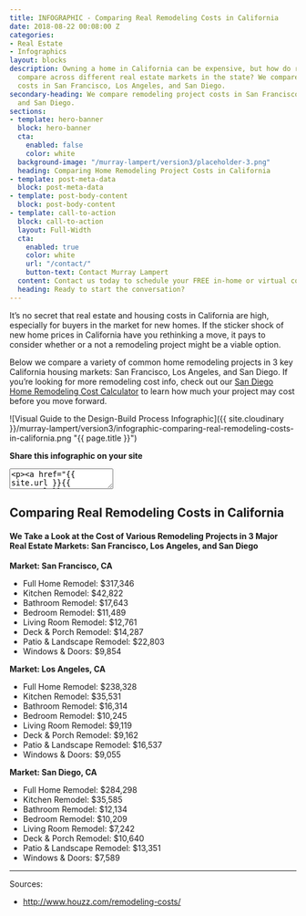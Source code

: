 ```yaml
---
title: INFOGRAPHIC - Comparing Real Remodeling Costs in California
date: 2018-08-22 00:08:00 Z
categories:
- Real Estate
- Infographics
layout: blocks
description: Owning a home in California can be expensive, but how do remodeling costs
  compare across different real estate markets in the state? We compare remodeling
  costs in San Francisco, Los Angeles, and San Diego.
secondary-heading: We compare remodeling project costs in San Francisco, Los Angeles,
  and San Diego.
sections:
- template: hero-banner
  block: hero-banner
  cta:
    enabled: false
    color: white
  background-image: "/murray-lampert/version3/placeholder-3.png"
  heading: Comparing Home Remodeling Project Costs in California
- template: post-meta-data
  block: post-meta-data
- template: post-body-content
  block: post-body-content
- template: call-to-action
  block: call-to-action
  layout: Full-Width
  cta:
    enabled: true
    color: white
    url: "/contact/"
    button-text: Contact Murray Lampert
  content: Contact us today to schedule your FREE in-home or virtual consultation.
  heading: Ready to start the conversation?
---
```


It’s no secret that real estate and housing costs in California are high, especially for buyers in the market for new homes. If the sticker shock of new home prices in California have you rethinking a move, it pays to consider whether or a not a remodeling project might be a viable option.

Below we compare a variety of common home remodeling projects in 3 key California housing markets: San Francisco, Los Angeles, and San Diego. If you’re looking for more remodeling cost info, check out our [San Diego Home Remodeling Cost Calculator](/san-diego-home-remodeling-cost-calculator/) to learn how much your project may cost before you move forward.

![Visual Guide to the Design-Build Process Infographic]({{ site.cloudinary }}/murray-lampert/version3/infographic-comparing-real-remodeling-costs-in-california.png "{{ page.title }}")

**Share this infographic on your site**
<textarea>
<p><a href="{{ site.url }}{{ page.url }}" target="_blank"><img src="{{ site.cloudinary }}/murray-lampert/version3/infographic-comparing-real-remodeling-costs-in-california.png" alt="{{ page.title }} infographic" title="{{ page.title }}" style="width: 100%; max-width: 800px; height: auto; border: 0;" /></a></p><p>Source: <a href="http://www.murraylampert.com/" target="_blank">Murray Lampert Design, Build, Remodel</a></p>
</textarea>

## Comparing Real Remodeling Costs in California

#### We Take a Look at the Cost of Various Remodeling Projects in 3 Major Real Estate Markets: San Francisco, Los Angeles, and San Diego

**Market: San Francisco, CA**
- Full Home Remodel: $317,346
- Kitchen Remodel: $42,822
- Bathroom Remodel: $17,643
- Bedroom Remodel: $11,489
- Living Room Remodel: $12,761
- Deck & Porch Remodel: $14,287
- Patio & Landscape Remodel: $22,803
- Windows & Doors: $9,854

**Market: Los Angeles, CA**
- Full Home Remodel: $238,328
- Kitchen Remodel: $35,531
- Bathroom Remodel: $16,314
- Bedroom Remodel: $10,245
- Living Room Remodel: $9,119
- Deck & Porch Remodel: $9,162
- Patio & Landscape Remodel: $16,537
- Windows & Doors: $9,055

**Market: San Diego, CA**
- Full Home Remodel: $284,298
- Kitchen Remodel: $35,585
- Bathroom Remodel: $12,134
- Bedroom Remodel: $10,209
- Living Room Remodel: $7,242
- Deck & Porch Remodel: $10,640
- Patio & Landscape Remodel: $13,351
- Windows & Doors: $7,589

---

Sources:
- http://www.houzz.com/remodeling-costs/
